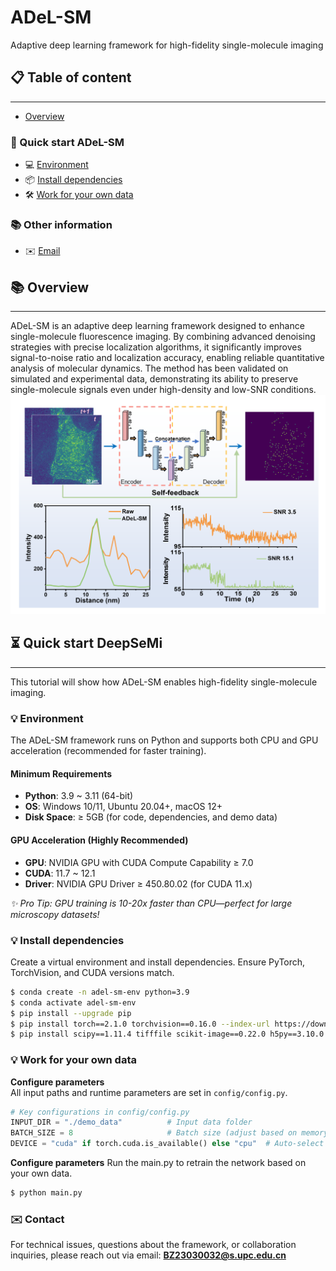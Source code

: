# ADeL-SM
Adaptive deep learning framework for high-fidelity single-molecule imaging

## 📋 Table of content
---
- [Overview](#overview)

### 🚀 Quick start ADeL-SM
  - 💻 [Environment](#environment)
  - 📦 [Install dependencies](#install-dependencies)
  - 🛠️ [Work for your own data](#work-for-your-own-data)

### 📚 Other information
  - ✉️ [Email](#email)

## 📚 Overview
---
ADeL-SM is an adaptive deep learning framework designed to enhance single-molecule fluorescence imaging. By combining advanced denoising strategies with precise localization algorithms, it significantly improves signal-to-noise ratio and localization accuracy, enabling reliable quantitative analysis of molecular dynamics. The method has been validated on simulated and experimental data, demonstrating its ability to preserve single-molecule signals even under high-density and low-SNR conditions.
![TOC](assets/TOC.png)

## ⏳ Quick start DeepSeMi
---
This tutorial will show how ADeL-SM enables high-fidelity single-molecule imaging.

### 💡 Environment
The ADeL-SM framework runs on Python and supports both CPU and GPU acceleration (recommended for faster training).

#### Minimum Requirements
- **Python**: 3.9 ~ 3.11 (64-bit)  
- **OS**: Windows 10/11, Ubuntu 20.04+, macOS 12+  
- **Disk Space**: ≥ 5GB (for code, dependencies, and demo data)  

#### GPU Acceleration (Highly Recommended)
- **GPU**: NVIDIA GPU with CUDA Compute Capability ≥ 7.0  
- **CUDA**: 11.7 ~ 12.1  
- **Driver**: NVIDIA GPU Driver ≥ 450.80.02 (for CUDA 11.x)  

*✨ Pro Tip: GPU training is 10-20x faster than CPU—perfect for large microscopy datasets!*

### 💡 Install dependencies
Create a virtual environment and install dependencies. Ensure PyTorch, TorchVision, and CUDA versions match.

```bash
$ conda create -n adel-sm-env python=3.9
$ conda activate adel-sm-env
$ pip install --upgrade pip
$ pip install torch==2.1.0 torchvision==0.16.0 --index-url https://download.pytorch.org/whl/cu118  # Use appropriate CUDA version
$ pip install scipy==1.11.4 tifffile scikit-image==0.22.0 h5py==3.10.0 opencv-python==4.9.0.80
```

### 💡 Work for your own data
   **Configure parameters**  
   All input paths and runtime parameters are set in `config/config.py`.  
   ```python
   # Key configurations in config/config.py
   INPUT_DIR = "./demo_data"          # Input data folder
   BATCH_SIZE = 8                     # Batch size (adjust based on memory)
   DEVICE = "cuda" if torch.cuda.is_available() else "cpu"  # Auto-select device (GPU/CPU)
   ```
  **Configure parameters**
   Run the main.py to retrain the network based on your own data. 
   ```bash
   $ python main.py
```
### ✉️ Contact
For technical issues, questions about the framework, or collaboration inquiries, please reach out via email:  **BZ23030032@s.upc.edu.cn**  






